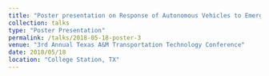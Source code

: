 ```yaml
---
title: "Poster presentation on Response of Autonomous Vehicles to Emergency Vehicles"
collection: talks
type: "Poster Presentation"
permalink: /talks/2018-05-18-poster-3
venue: "3rd Annual Texas A&M Transportation Technology Conference"
date: 2018/05/18
location: "College Station, TX"
---
```

